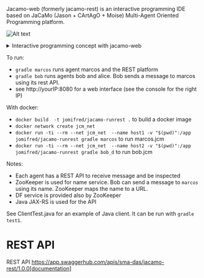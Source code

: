 
Jacamo-web (formerly jacamo-rest) is an interactive programming IDE based on JaCaMo (Jason + CArtAgO + Moise) Multi-Agent Oriented Programming platform.

![Alt text](https://g.gravizo.com/source/programmingconcept?https%3A%2F%2Fraw.githubusercontent.com%2Fjacamo-lang%2Fjacamo-web%2Fmaster%2Freadme.md)
<details> 
<summary>Interactive programming concept with jacamo-web</summary>
programmingconcept
digraph G {
	graph [
		rankdir="RL"
	]
	subgraph cluster_1 {
		label="Environment: CArtAgO";
		Artifact [shape = record, label="Artifact"];
		ArtInsp [shape = plain, label="Artifact Inspection"];
		ArtEdit [shape = plain, label="Edit artifact code"];
		ArtCreate [shape = plain, label="Make new artifact"];
		ArtDispo [shape = plain, label="Dispose artifact"];
	}
	subgraph cluster_0 {
		label="Agents: Jason";
		Agent [label="Agent"];
		AgInsp [shape = plain, label="Agent Inspection"];
		AgCmd [shape = plain, label="Send commands"];
		AgEdit [shape = plain, label="Edit Agent"];
		AgCreate [shape = plain, label="Create agent"];
		AgKill [shape = plain, label="Kill agents"];
		AgDF [shape = plain, label="Directory Facilitator"];
	}
	subgraph cluster_2 {
		label="Organisation: Moise";
		Org [shape = tab, label="Organisation"];
		OrgInsp [shape = plain, label="Organisation Inspection"];
		OrgEdit [shape = plain, label="Edit organisation"];
		OrgAgR [shape = plain, label="Adopting role"];
		OrgAgM [shape = plain, label="Commiting mission"];
	}
	AgInsp -> Agent [color = gray20, fontcolor = gray20, style = dotted];
	AgCmd -> Agent [color = gray20, fontcolor = gray20, style = dotted];
	AgEdit -> Agent [color = gray20, fontcolor = gray20, style = dotted];
	AgCreate -> Agent [color = gray20, fontcolor = gray20, style = dotted];
	AgKill -> Agent [color = gray20, fontcolor = gray20, style = dotted];
	AgDF -> Agent [color = gray20, fontcolor = gray20, style = dotted];
	ArtInsp -> Artifact [color = gray20, fontcolor = gray20, style = dotted];
	ArtEdit -> Artifact [color = gray20, fontcolor = gray20, style = dotted];
 	ArtCreate -> Artifact [color = gray20, fontcolor = gray20, style = dotted];
 	ArtDispo -> Artifact [color = gray20, fontcolor = gray20, style = dotted];
 	OrgInsp -> Org [color = gray20, fontcolor = gray20, style = dotted];
	OrgEdit -> Org [color = gray20, fontcolor = gray20, style = dotted];
	OrgAgR -> Org [color = gray20, fontcolor = gray20, style = dotted];
	OrgAgM -> Org [color = gray20, fontcolor = gray20, style = dotted];
}
programmingconcept
</details>

To run:
* `gradle marcos` runs agent marcos and the REST platform
* `gradle bob` runs agents bob and alice. Bob sends a message to marcos using its rest API.
* see http://yourIP:8080 for a web interface (see the console for the right IP)

With docker:
* `docker build  -t jomifred/jacamo-runrest .` to build a docker image
* `docker network create jcm_net`
* `docker run -ti --rm --net jcm_net  --name host1 -v "$(pwd)":/app jomifred/jacamo-runrest gradle marcos` to run marcos.jcm
* `docker run -ti --rm --net jcm_net  --name host2 -v "$(pwd)":/app jomifred/jacamo-runrest gradle bob_d` to run bob.jcm

Notes:
* Each agent has a REST API to receive message and be inspected
* ZooKeeper is used for name service. Bob can send a message to `marcos` using its name. ZooKeeper maps the name to a URL.
* DF service is provided also by ZooKeeper
* Java JAX-RS is used for the API

See ClientTest.java for an example of Java client. It can be run with `gradle test1`.

# REST API

REST API https://app.swaggerhub.com/apis/sma-das/jacamo-rest/1.0.0[documentation]


